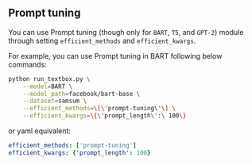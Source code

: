 ## Prompt tuning

You can use Prompt tuning (though only for `BART`, `T5`, and `GPT-2`) module through setting ``efficient_methods`` and ``efficient_kwargs``. 

For example, you can use Prompt tuning in BART following below commands:

```bash
python run_textbox.py \
    --model=BART \
    --model_path=facebook/bart-base \
    --dataset=samsum \
    --efficient_methods=\[\'prompt-tuning\'\] \
    --efficient_kwargs=\{\'prompt_length\':\ 100\}
```
or yaml equivalent:
```yaml
efficient_methods: ['prompt-tuning']
efficient_kwargs: {'prompt_length': 100}
```